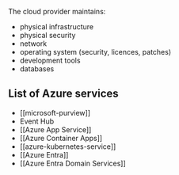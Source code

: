 
The cloud provider maintains:

- physical infrastructure
- physical security
- network
- operating system (security, licences, patches)
- development tools
- databases

## List of Azure services

- [[microsoft-purview]]
- Event Hub
- [[Azure App Service]]
- [[Azure Container Apps]]
- [[azure-kubernetes-service]]
- [[Azure Entra]]
- [[Azure Entra Domain Services]]
